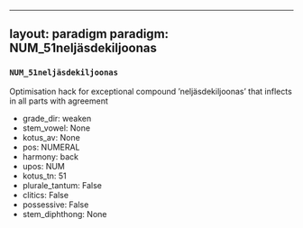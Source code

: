 
---
layout: paradigm
paradigm: NUM_51neljäsdekiljoonas
---
### ` NUM_51neljäsdekiljoonas `

Optimisation hack for exceptional compound ’neljäsdekiljoonas’ that inflects in all parts with agreement
* grade_dir: weaken
* stem_vowel: None
* kotus_av: None
* pos: NUMERAL
* harmony: back
* upos: NUM
* kotus_tn: 51
* plurale_tantum: False
* clitics: False
* possessive: False
* stem_diphthong: None
